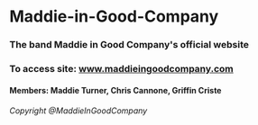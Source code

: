 
# Maddie-in-Good-Company

### The band Maddie in Good Company's official website

### To access site: www.maddieingoodcompany.com

#### Members: Maddie Turner, Chris Cannone, Griffin Criste

###### Copyright @MaddieInGoodCompany
